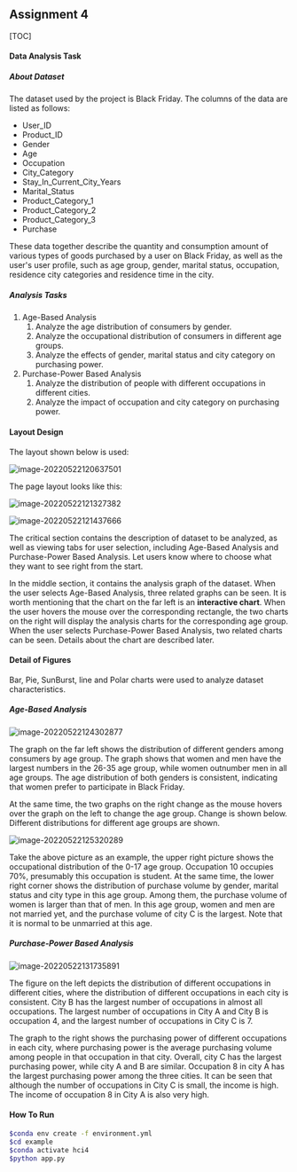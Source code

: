 ## Assignment 4



[TOC]



#### Data Analysis Task

##### About Dataset

The dataset used by the project is Black Friday. The columns of the data are listed as follows:

* User_ID
* Product_ID
* Gender
* Age
* Occupation
* City_Category
* Stay_In_Current_City_Years
* Marital_Status
* Product_Category_1
* Product_Category_2
* Product_Category_3
* Purchase

These data together describe the quantity and consumption amount of various types of goods purchased by a user on Black Friday, as well as the user's user profile, such as age group, gender, marital status, occupation, residence city categories and residence time in the city.

##### Analysis Tasks

1. Age-Based Analysis
   1. Analyze the age distribution of consumers by gender.
   2. Analyze the occupational distribution of consumers in different age groups.
   3. Analyze the effects of gender, marital status and city category on purchasing power.
2. Purchase-Power Based Analysis
   1. Analyze the distribution of people with different occupations in different cities.
   2. Analyze the impact of occupation and city category on purchasing power.

#### Layout Design

The layout shown below is used:

![image-20220522120637501](https://tva1.sinaimg.cn/large/e6c9d24egy1h2h81r9h8oj20di08ugln.jpg)

The page layout looks like this:

![image-20220522121327382](https://tva1.sinaimg.cn/large/e6c9d24egy1h2h81rv3g9j21ge0u0q5y.jpg)

![image-20220522121437666](https://tva1.sinaimg.cn/large/e6c9d24egy1h2h81u3zr3j21gz0u0n0n.jpg)

The critical section contains the description of dataset to be analyzed, as well as viewing tabs for user selection, including Age-Based Analysis and Purchase-Power Based Analysis. Let users know where to choose what they want to see right from the start.

In the middle section, it contains the analysis graph of the dataset. When the user selects Age-Based Analysis, three related graphs can be seen. It is worth mentioning that the chart on the far left is an **interactive chart**. When the user hovers the mouse over the corresponding rectangle, the two charts on the right will display the analysis charts for the corresponding age group. When the user selects Purchase-Power Based Analysis, two related charts can be seen. Details about the chart are described later.

#### Detail of Figures

Bar, Pie, SunBurst, line and Polar charts were used to analyze dataset characteristics.

##### Age-Based Analysis

![image-20220522124302877](https://tva1.sinaimg.cn/large/e6c9d24egy1h2h81wje2nj21f80u041z.jpg)

The graph on the far left shows the distribution of different genders among consumers by age group. The graph shows that women and men have the largest numbers in the 26-35 age group, while women outnumber men in all age groups. The age distribution of both genders is consistent, indicating that women prefer to participate in Black Friday.

At the same time, the two graphs on the right change as the mouse hovers over the graph on the left to change the age group. Change is shown below. Different distributions for different age groups are shown.

![image-20220522125320289](https://tva1.sinaimg.cn/large/e6c9d24egy1h2h81yvd6tj21ev0u0dj2.jpg)



Take the above picture as an example, the upper right picture shows the occupational distribution of the 0-17 age group. Occupation 10 occupies 70%, presumably this occupation is student. At the same time, the lower right corner shows the distribution of purchase volume by gender, marital status and city type in this age group. Among them, the purchase volume of women is larger than that of men. In this age group, women and men are not married yet, and the purchase volume of city C is the largest. Note that it is normal to be unmarried at this age.

##### Purchase-Power Based Analysis

![image-20220522131735891](https://tva1.sinaimg.cn/large/e6c9d24egy1h2h8208sdjj221k0ly0x7.jpg)

The figure on the left depicts the distribution of different occupations in different cities, where the distribution of different occupations in each city is consistent. City B has the largest number of occupations in almost all occupations. The largest number of occupations in City A and City B is occupation 4, and the largest number of occupations in City C is 7.

The graph to the right shows the purchasing power of different occupations in each city, where purchasing power is the average purchasing volume among people in that occupation in that city. Overall, city C has the largest purchasing power, while city A and B are similar. Occupation 8 in city A  has the largest purchasing power among the three cities. It can be seen that although the number of occupations in City C is small, the income is high. The income of occupation 8 in City A is also very high.

#### How To Run

```sh
$conda env create -f environment.yml
$cd example
$conda activate hci4
$python app.py
```







